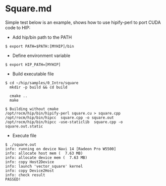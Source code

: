 # Square.md

Simple test below is an example, shows how to use hipify-perl to port CUDA code to HIP:

- Add hip/bin path to the PATH

```
$ export PATH=$PATH:[MYHIP]/bin
```

- Define environment variable

```
$ export HIP_PATH=[MYHIP]
```

- Build executable file

```
$ cd ~/hip/samples/0_Intro/square
  mkdir -p build && cd build

  cmake ..
  make

$ Building without cmake
/opt/rocm/hip/bin/hipify-perl square.cu > square.cpp
/opt/rocm/hip/bin/hipcc  square.cpp -o square.out
/opt/rocm/hip/bin/hipcc -use-staticlib  square.cpp -o square.out.static
```
- Execute file
```
$ ./square.out
info: running on device Navi 14 [Radeon Pro W5500]
info: allocate host mem (  7.63 MB)
info: allocate device mem (  7.63 MB)
info: copy Host2Device
info: launch 'vector_square' kernel
info: copy Device2Host
info: check result
PASSED!
```
